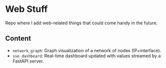 # Web Stuff

Repo where I add web-related things that could come handy in the future.

## Content

- `network_graph`: Graph visualization of a network of nodes (IP+interface).
- `sse_dashboard`: Real-time dashboard updated with values streamed by a FastAPI server.